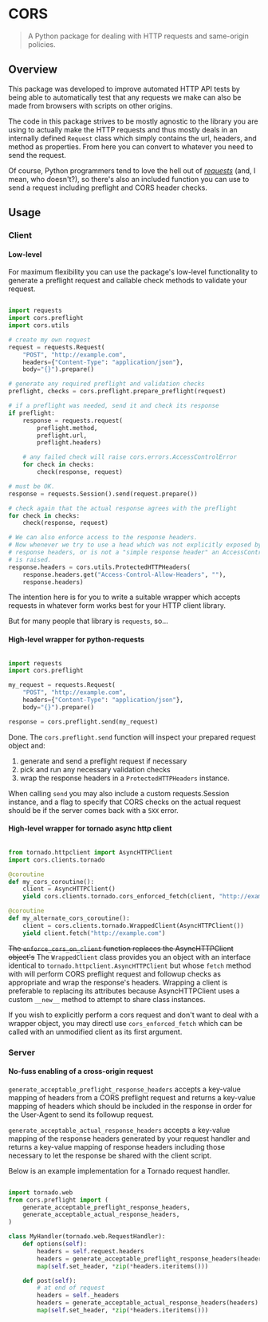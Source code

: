 # CORS

> A Python package for dealing with HTTP requests and same-origin policies.


## Overview

This package was developed to improve automated HTTP API tests by being able to
automatically test that any requests we make can also be made from browsers with
scripts on other origins.

The code in this package strives to be mostly agnostic to the library you are
using to actually make the HTTP requests and thus mostly deals in an internally
defined `Request` class which simply contains the url, headers, and method as
properties. From here you can convert to whatever you need to send the request.

Of course, Python programmers tend to love the hell out of 
[_requests_](https://github.com/kennethreitz/requests) (and, I mean, 
who doesn't?), so there's also an included function you can use to send a
request including preflight and CORS header checks.


## Usage

### Client

#### Low-level

For maximum flexibility you can use the package's low-level functionality to 
generate a preflight request and callable check methods to validate your
request.

```python

import requests
import cors.preflight
import cors.utils

# create my own request
request = requests.Request(
    "POST", "http://example.com",
    headers={"Content-Type": "application/json"},
    body="{}").prepare()

# generate any required preflight and validation checks
preflight, checks = cors.preflight.prepare_preflight(request)

# if a preflight was needed, send it and check its response
if preflight:
    response = requests.request(
        preflight.method,
        preflight.url,
        preflight.headers)

    # any failed check will raise cors.errors.AccessControlError
    for check in checks:
        check(response, request)

# must be OK.
response = requests.Session().send(request.prepare())

# check again that the actual response agrees with the preflight
for check in checks:
    check(response, request)

# We can also enforce access to the response headers.
# Now whenever we try to use a head which was not explicitly exposed by the CORS
# response headers, or is not a "simple response header" an AccessControlError
# is raised.
response.headers = cors.utils.ProtectedHTTPHeaders(
    response.headers.get("Access-Control-Allow-Headers", ""),
    response.headers)

```

The intention here is for you to write a suitable wrapper which accepts requests
in whatever form works best for your HTTP client library.

But for many people that library is `requests`, so...


#### High-level wrapper for python-requests

```python

import requests
import cors.preflight

my_request = requests.Request(
    "POST", "http://example.com",
    headers={"Content-Type": "application/json"},
    body="{}").prepare()

response = cors.preflight.send(my_request)

```

Done. The `cors.preflight.send` function will inspect your prepared request
object and:

1. generate and send a preflight request if necessary
2. pick and run any necessary validation checks
3. wrap the response headers in a `ProtectedHTTPHeaders` instance.

When calling `send` you may also include a custom requests.Session instance, and
a flag to specify that CORS checks on the actual request should be if the server
comes back with a `5XX` error.


#### High-level wrapper for tornado async http client

```python

from tornado.httpclient import AsyncHTTPClient
import cors.clients.tornado

@coroutine
def my_cors_coroutine():
    client = AsyncHTTPClient()
    yield cors.clients.tornado.cors_enforced_fetch(client, "http://example.com")

@coroutine
def my_alternate_cors_coroutine():
    client = cors.clients.tornado.WrappedClient(AsyncHTTPClient())
    yield client.fetch("http://example.com")

```

~~The `enforce_cors_on_client` function replaces the AsyncHTTPClient object's~~
The `WrappedClient` class provides you an object with an interface identical to
`tornado.httpclient.AsyncHTTPClient` but whose `fetch` method with will perform
CORS preflight request and followup checks as appropriate and wrap the
response's headers. Wrapping a client is preferable to replacing its attributes
because AsyncHTTPClient uses a custom `__new__` method to attempt to share class
instances.

If you wish to explicitly perform a cors request and don't want to deal with a
wrapper object, you may directl use `cors_enforced_fetch` which can be called
with an unmodified client as its first argument.


### Server

#### No-fuss enabling of a cross-origin request

`generate_acceptable_preflight_response_headers` accepts a key-value mapping of
headers from a CORS preflight request and returns a key-value mapping of headers
which should be included in the response in order for the User-Agent to send its
followup request.

`generate_acceptable_actual_response_headers` accepts a key-value mapping of the
response headers generated by your request handler and returns a key-value
mapping of response headers including those necessary to let the response be
shared with the client script.

Below is an example implementation for a Tornado request handler.

```python

import tornado.web
from cors.preflight import (
    generate_acceptable_preflight_response_headers,
    generate_acceptable_actual_response_headers,
)

class MyHandler(tornado.web.RequestHandler):
    def options(self):
        headers = self.request.headers
        headers = generate_acceptable_preflight_response_headers(headers)
        map(self.set_header, *zip(*headers.iteritems()))

    def post(self):
        # at end of request
        headers = self._headers
        headers = generate_acceptable_actual_response_headers(headers)
        map(self.set_header, *zip(*headers.iteritems()))

```